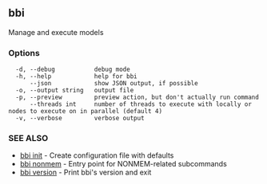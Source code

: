 ## bbi

Manage and execute models

### Options

```
  -d, --debug           debug mode
  -h, --help            help for bbi
      --json            show JSON output, if possible
  -o, --output string   output file
  -p, --preview         preview action, but don't actually run command
      --threads int     number of threads to execute with locally or nodes to execute on in parallel (default 4)
  -v, --verbose         verbose output
```

### SEE ALSO

* [bbi init](bbi_init.md)	 - Create configuration file with defaults
* [bbi nonmem](bbi_nonmem.md)	 - Entry point for NONMEM-related subcommands
* [bbi version](bbi_version.md)	 - Print bbi's version and exit

